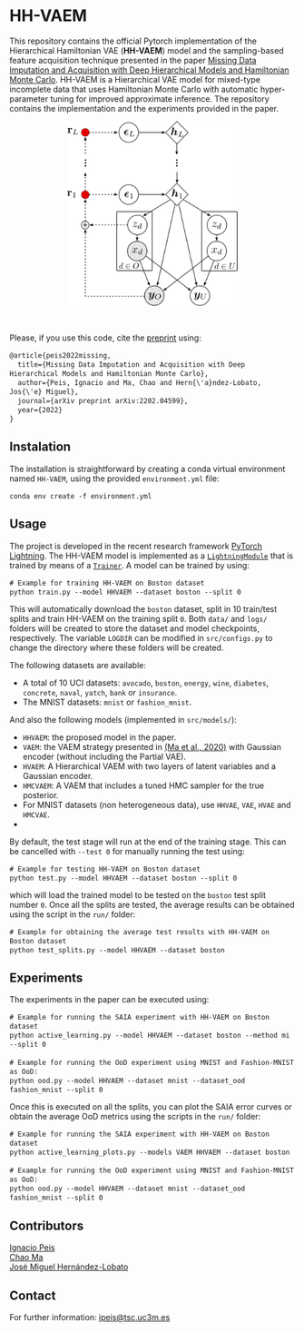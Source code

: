 # HH-VAEM

This repository contains the official Pytorch implementation of the Hierarchical Hamiltonian VAE (**HH-VAEM**) model and the sampling-based feature acquisition technique presented in the paper 
[Missing Data Imputation and Acquisition with Deep Hierarchical Models and Hamiltonian Monte Carlo](https://arxiv.org/pdf/2202.04599.pdf).  HH-VAEM is a Hierarchical VAE model for mixed-type incomplete data that uses Hamiltonian Monte Carlo with automatic hyper-parameter tuning for improved approximate inference. The repository contains the implementation and the experiments provided in the paper.
<br>
<p align="center">
  <img width="300" src="imgs/hh-vaem.png">
</p>
<br>

Please, if you use this code, cite the [preprint](https://arxiv.org/pdf/2202.04599.pdf) using:
```
@article{peis2022missing,
  title={Missing Data Imputation and Acquisition with Deep Hierarchical Models and Hamiltonian Monte Carlo},
  author={Peis, Ignacio and Ma, Chao and Hern{\'a}ndez-Lobato, Jos{\'e} Miguel},
  journal={arXiv preprint arXiv:2202.04599},
  year={2022}
}
```

## Instalation 
The installation is straightforward by creating a conda virtual environment named <code>HH-VAEM</code>, using the provided <code>environment.yml</code> file:
```
conda env create -f environment.yml
```

## Usage
The project is developed in the recent research framework [PyTorch Lightning](https://www.pytorchlightning.ai/). The HH-VAEM model is implemented as a [<code>LightningModule</code>](https://pytorch-lightning.readthedocs.io/en/latest/common/lightning_module.html) that is trained by means of a [<code>Trainer</code>](https://pytorch-lightning.readthedocs.io/en/latest/common/trainer.html). A model can be trained by using:
```
# Example for training HH-VAEM on Boston dataset
python train.py --model HHVAEM --dataset boston --split 0
```
This will automatically download the <code>boston</code> dataset, split in 10 train/test splits and train HH-VAEM on the training split <code>0</code>. Both <code>data/</code> and <code>logs/</code> folders will be created to store the dataset and model checkpoints, respectively. The variable <code>LOGDIR</code> can be modified in <code>src/configs.py</code> to change the directory where these folders will be created.

The following datasets are available:
- A total of 10 UCI datasets: <code>avocado</code>, <code>boston</code>, <code>energy</code>, <code>wine</code>, <code>diabetes</code>, <code>concrete</code>, <code>naval</code>, <code>yatch</code>, <code>bank</code> or <code>insurance</code>.
- The MNIST datasets: <code>mnist</code> or <code>fashion_mnist</code>.

And also the following models (implemented in <code>src/models/</code>):
- <code>HHVAEM</code>: the proposed model in the paper.
- <code>VAEM</code>: the VAEM strategy presented in [(Ma et al., 2020)](https://arxiv.org/pdf/2006.11941.pdf) with Gaussian encoder (without including the
Partial VAE).
- <code>HVAEM</code>: A Hierarchical VAEM with two layers of latent variables and a Gaussian encoder.
- <code>HMCVAEM</code>: A VAEM that includes a tuned HMC sampler for the true posterior.
- For MNIST datasets (non heterogeneous data), use <code>HHVAE</code>, <code>VAE</code>, <code>HVAE</code> and <code>HMCVAE</code>.
- 
By default, the test stage will run at the end of the training stage. This can be cancelled with <code>--test 0</code> for manually running the test using:
```
# Example for testing HH-VAEM on Boston dataset
python test.py --model HHVAEM --dataset boston --split 0
```
which will load the trained model to be tested on the <code>boston</code> test split number <code>0</code>. Once all the splits are tested, the average results can be obtained using the script in the <code>run/</code> folder:
```
# Example for obtaining the average test results with HH-VAEM on Boston dataset
python test_splits.py --model HHVAEM --dataset boston
```
## Experiments
The experiments in the paper can be executed using:
```
# Example for running the SAIA experiment with HH-VAEM on Boston dataset
python active_learning.py --model HHVAEM --dataset boston --method mi --split 0

# Example for running the OoD experiment using MNIST and Fashion-MNIST as OoD:
python ood.py --model HHVAEM --dataset mnist --dataset_ood fashion_mnist --split 0
```
Once this is executed on all the splits, you can plot the SAIA error curves or obtain the average OoD metrics using the scripts in the <code>run/</code> folder:
```
# Example for running the SAIA experiment with HH-VAEM on Boston dataset
python active_learning_plots.py --models VAEM HHVAEM --dataset boston

# Example for running the OoD experiment using MNIST and Fashion-MNIST as OoD:
python ood.py --model HHVAEM --dataset mnist --dataset_ood fashion_mnist --split 0
```

## Contributors
[Ignacio Peis](http://www.tsc.uc3m.es/~ipeis/index.html) <br>
[Chao Ma](https://chao-ma.org/) <br>
[José Miguel Hernández-Lobato](https://jmhl.org/) <br>

## Contact
For further information: <a href="mailto:ipeis@tsc.uc3m.es">ipeis@tsc.uc3m.es</a>
